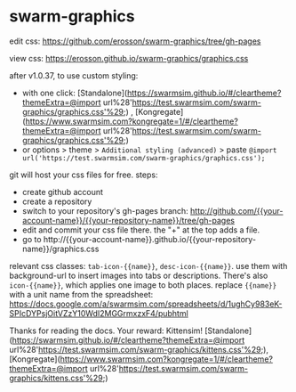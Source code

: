 # swarm-graphics
edit css: https://github.com/erosson/swarm-graphics/tree/gh-pages

view css: https://erosson.github.io/swarm-graphics/graphics.css

after v1.0.37, to use custom styling:
* with one click: [Standalone](https://swarmsim.github.io/#/cleartheme?themeExtra=@import url%28'https://test.swarmsim.com/swarm-graphics/graphics.css'%29;) , [Kongregate](https://www.swarmsim.com?kongregate=1/#/cleartheme?themeExtra=@import url%28'https://test.swarmsim.com/swarm-graphics/graphics.css'%29;)
* or options > theme > `Additional styling (advanced)` > paste `@import url('https://test.swarmsim.com/swarm-graphics/graphics.css');`

git will host your css files for free. steps:
* create github account
* create a repository
* switch to your repository's gh-pages branch: http://github.com/{{your-account-name}}/{{your-repository-name}}/tree/gh-pages
* edit and commit your css file there. the "+" at the top adds a file.
* go to http://{{your-account-name}}.github.io/{{your-repository-name}}/graphics.css

relevant css classes: `tab-icon-{{name}}`, `desc-icon-{{name}}`. use them with background-url to insert images into tabs or descriptions. There's also `icon-{{name}}`, which applies one image to both places. replace `{{name}}` with a unit name from the spreadsheet: https://docs.google.com/a/swarmsim.com/spreadsheets/d/1ughCy983eK-SPIcDYPsjOitVZzY10WdI2MGGrmxzxF4/pubhtml

Thanks for reading the docs. Your reward: Kittensim! [Standalone](https://swarmsim.github.io/#/cleartheme?themeExtra=@import url%28'https://test.swarmsim.com/swarm-graphics/kittens.css'%29;), [Kongregate](https://www.swarmsim.com?kongregate=1/#/cleartheme?themeExtra=@import url%28'https://test.swarmsim.com/swarm-graphics/kittens.css'%29;)
